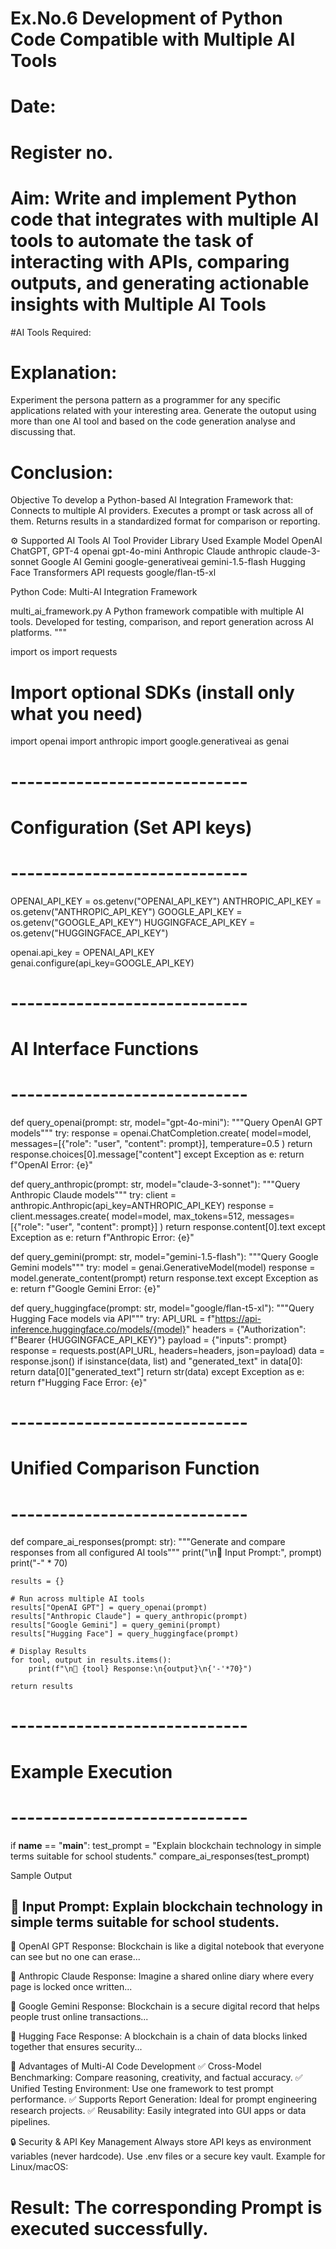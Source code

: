 # Ex.No.6 Development of Python Code Compatible with Multiple AI Tools

# Date:
# Register no.
# Aim: Write and implement Python code that integrates with multiple AI tools to automate the task of interacting with APIs, comparing outputs, and generating actionable insights with Multiple AI Tools

#AI Tools Required:

# Explanation:
Experiment the persona pattern as a programmer for any specific applications related with your interesting area. 
Generate the outoput using more than one AI tool and based on the code generation analyse and discussing that. 

# Conclusion:
Objective
To develop a Python-based AI Integration Framework that:
Connects to multiple AI providers.
Executes a prompt or task across all of them.
Returns results in a standardized format for comparison or reporting.

⚙️ Supported AI Tools
AI Tool	Provider	Library Used	Example Model
OpenAI	ChatGPT, GPT-4	openai	gpt-4o-mini
Anthropic	Claude	anthropic	claude-3-sonnet
Google AI	Gemini	google-generativeai	gemini-1.5-flash
Hugging Face	Transformers API	requests	google/flan-t5-xl

Python Code: Multi-AI Integration Framework

multi_ai_framework.py
A Python framework compatible with multiple AI tools.
Developed for testing, comparison, and report generation across AI platforms.
"""

import os
import requests

# Import optional SDKs (install only what you need)
import openai
import anthropic
import google.generativeai as genai

# -----------------------------
# Configuration (Set API keys)
# -----------------------------
OPENAI_API_KEY = os.getenv("OPENAI_API_KEY")
ANTHROPIC_API_KEY = os.getenv("ANTHROPIC_API_KEY")
GOOGLE_API_KEY = os.getenv("GOOGLE_API_KEY")
HUGGINGFACE_API_KEY = os.getenv("HUGGINGFACE_API_KEY")

openai.api_key = OPENAI_API_KEY
genai.configure(api_key=GOOGLE_API_KEY)

# -----------------------------
# AI Interface Functions
# -----------------------------
def query_openai(prompt: str, model="gpt-4o-mini"):
    """Query OpenAI GPT models"""
    try:
        response = openai.ChatCompletion.create(
            model=model,
            messages=[{"role": "user", "content": prompt}],
            temperature=0.5
        )
        return response.choices[0].message["content"]
    except Exception as e:
        return f"OpenAI Error: {e}"

def query_anthropic(prompt: str, model="claude-3-sonnet"):
    """Query Anthropic Claude models"""
    try:
        client = anthropic.Anthropic(api_key=ANTHROPIC_API_KEY)
        response = client.messages.create(
            model=model,
            max_tokens=512,
            messages=[{"role": "user", "content": prompt}]
        )
        return response.content[0].text
    except Exception as e:
        return f"Anthropic Error: {e}"

def query_gemini(prompt: str, model="gemini-1.5-flash"):
    """Query Google Gemini models"""
    try:
        model = genai.GenerativeModel(model)
        response = model.generate_content(prompt)
        return response.text
    except Exception as e:
        return f"Google Gemini Error: {e}"

def query_huggingface(prompt: str, model="google/flan-t5-xl"):
    """Query Hugging Face models via API"""
    try:
        API_URL = f"https://api-inference.huggingface.co/models/{model}"
        headers = {"Authorization": f"Bearer {HUGGINGFACE_API_KEY}"}
        payload = {"inputs": prompt}
        response = requests.post(API_URL, headers=headers, json=payload)
        data = response.json()
        if isinstance(data, list) and "generated_text" in data[0]:
            return data[0]["generated_text"]
        return str(data)
    except Exception as e:
        return f"Hugging Face Error: {e}"

# -----------------------------
# Unified Comparison Function
# -----------------------------
def compare_ai_responses(prompt: str):
    """Generate and compare responses from all configured AI tools"""
    print("\n🔹 Input Prompt:", prompt)
    print("-" * 70)

    results = {}

    # Run across multiple AI tools
    results["OpenAI GPT"] = query_openai(prompt)
    results["Anthropic Claude"] = query_anthropic(prompt)
    results["Google Gemini"] = query_gemini(prompt)
    results["Hugging Face"] = query_huggingface(prompt)

    # Display Results
    for tool, output in results.items():
        print(f"\n🧩 {tool} Response:\n{output}\n{'-'*70}")

    return results

# -----------------------------
# Example Execution
# -----------------------------
if __name__ == "__main__":
    test_prompt = "Explain blockchain technology in simple terms suitable for school students."
    compare_ai_responses(test_prompt)

Sample Output

🔹 Input Prompt: Explain blockchain technology in simple terms suitable for school students.
----------------------------------------------------------------------
🧩 OpenAI GPT Response:
Blockchain is like a digital notebook that everyone can see but no one can erase...

🧩 Anthropic Claude Response:
Imagine a shared online diary where every page is locked once written...

🧩 Google Gemini Response:
Blockchain is a secure digital record that helps people trust online transactions...

🧩 Hugging Face Response:
A blockchain is a chain of data blocks linked together that ensures security...

🧱 Advantages of Multi-AI Code Development
✅ Cross-Model Benchmarking: Compare reasoning, creativity, and factual accuracy.
✅ Unified Testing Environment: Use one framework to test prompt performance.
✅ Supports Report Generation: Ideal for prompt engineering research projects.
✅ Reusability: Easily integrated into GUI apps or data pipelines.

🔒 
Security & API Key Management
Always store API keys as environment variables (never hardcode).
Use .env files or a secure key vault.
Example for Linux/macOS:


# Result: The corresponding Prompt is executed successfully.
